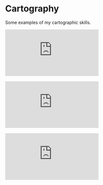 # Cartography

Some examples of my cartographic skills. 

![alt text](https://github.com/mdrouillard1984/Matt-Portfolio/blob/main/Cartography/LarimerCounty.pdf "Larimer County, CO")

![alt text](https://github.com/mdrouillard1984/Matt-Portfolio/blob/main/Cartography/DrillAcreageDenton.pdf "Denton, TX")

![alt text](https://github.com/mdrouillard1984/Matt-Portfolio/blob/main/Cartography/DuncanvilleTX.pdf "Duncanville, TX")

